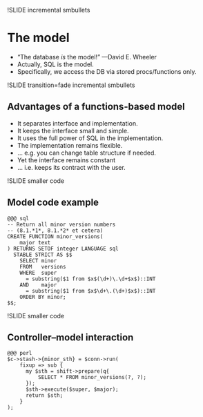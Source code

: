 !SLIDE incremental smbullets

# The model #

* “The database *is* the model!” —David E. Wheeler
* Actually, SQL is the model.
* Specifically, we access the DB via stored procs/functions only.

!SLIDE transition=fade incremental smbullets

## Advantages of a functions-based model ##

* It separates interface and implementation.
* It keeps the interface small and simple.
* It uses the full power of SQL in the implementation.
* The implementation remains flexible.
* … e.g. you can change table structure if needed.
* Yet the interface remains constant
* … i.e. keeps its contract with the user.

!SLIDE smaller code

## Model code example ##

    @@@ sql
    -- Return all minor version numbers
    -- (8.1.*1*, 8.1.*2* et cetera)
    CREATE FUNCTION minor_versions(
        major text
    ) RETURNS SETOF integer LANGUAGE sql
      STABLE STRICT AS $$
        SELECT minor
        FROM   versions
        WHERE  super
          = substring($1 from $x$(\d+)\.\d+$x$)::INT
        AND    major
          = substring($1 from $x$\d+\.(\d+)$x$)::INT
        ORDER BY minor;
    $$;

!SLIDE smaller code

## Controller–model interaction ##

    @@@ perl
    $c->stash->{minor_sth} = $conn->run(
        fixup => sub {
          my $sth = shift->prepare(q{
              SELECT * FROM minor_versions(?, ?);
          });
          $sth->execute($super, $major);
          return $sth;
        }
    );
